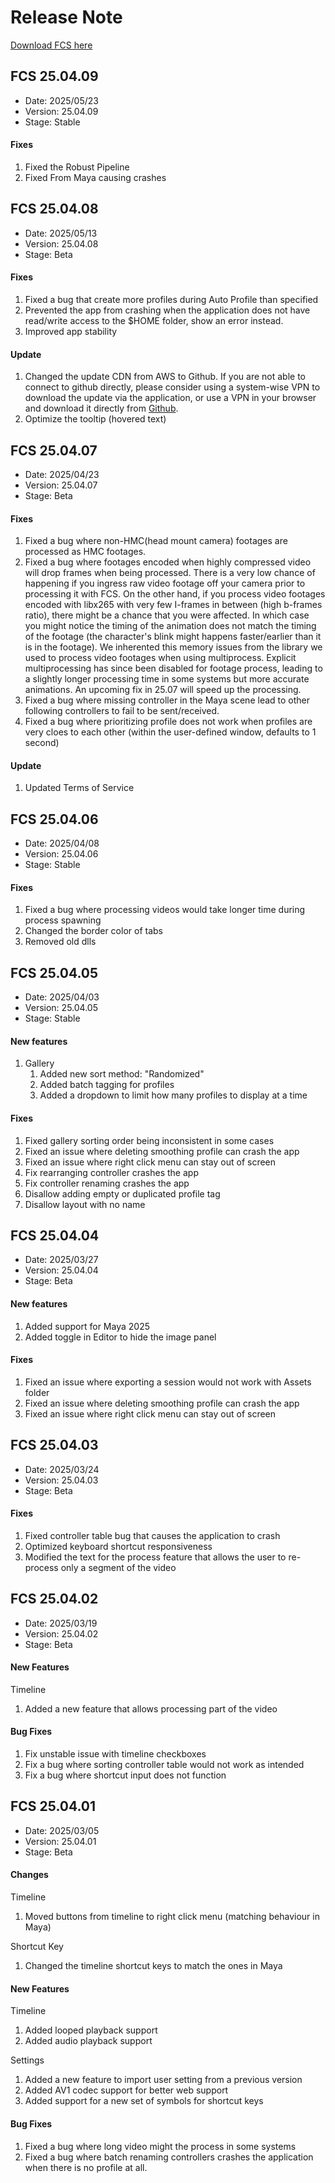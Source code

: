 # Release Note
[Download FCS here](https://github.com/ZukunFCS/fcs-doc/releases)

## FCS 25.04.09
- Date: 2025/05/23
- Version: 25.04.09
- Stage: Stable

#### Fixes
1. Fixed the Robust Pipeline
2. Fixed From Maya causing crashes

## FCS 25.04.08
- Date: 2025/05/13
- Version: 25.04.08
- Stage: Beta

#### Fixes
1. Fixed a bug that create more profiles during Auto Profile than specified  
2. Prevented the app from crashing when the application does not have read/write access to the $HOME folder, show an error instead.  
3. Improved app stability

#### Update
1. Changed the update CDN from AWS to Github. If you are not able to connect to github directly, please consider using a system-wise VPN to download the update via the application, or use a VPN in your browser and download it directly from [Github](https://github.com/ZukunFCS/fcs-doc/releases).  
2. Optimize the tooltip (hovered text)


## FCS 25.04.07
- Date: 2025/04/23
- Version: 25.04.07
- Stage: Beta

#### Fixes
1. Fixed a bug where non-HMC(head mount camera) footages are processed as HMC footages. 
2. Fixed a bug where footages encoded when highly compressed video will drop frames when being processed. There is a very low chance of happening if you ingress raw video footage off your camera prior to processing it with FCS. On the other hand, if you process video footages encoded with libx265 with very few I-frames in between (high b-frames ratio), there might be a chance that you were affected. In which case you might notice the timing of the animation does not match the timing of the footage (the character's blink might happens faster/earlier than it is in the footage). We inherented this memory issues from the library we used to process video footages when using multiprocess. Explicit multiprocessing has since been disabled for footage process, leading to a slightly longer processing time in some systems but more accurate animations. An upcoming fix in 25.07 will speed up the processing. 
3. Fixed a bug where missing controller in the Maya scene lead to other following controllers to fail to be sent/received.
4. Fixed a bug where prioritizing profile does not work when profiles are very cloes to each other (within the user-defined window, defaults to 1 second)

#### Update
1. Updated Terms of Service 

## FCS 25.04.06
- Date: 2025/04/08
- Version: 25.04.06
- Stage: Stable

#### Fixes
1. Fixed a bug where processing videos would take longer time during process spawning
2. Changed the border color of tabs
3. Removed old dlls

## FCS 25.04.05
- Date: 2025/04/03
- Version: 25.04.05
- Stage: Stable

#### New features
1. Gallery 
   1. Added new sort method: "Randomized"
   2. Added batch tagging for profiles
   3. Added a dropdown to limit how many profiles to display at a time

#### Fixes
1. Fixed gallery sorting order being inconsistent in some cases
2. Fixed an issue where deleting smoothing profile can crash the app
3. Fixed an issue where right click menu can stay out of screen
4. Fix rearranging controller crashes the app
5. Fix controller renaming crashes the app
6. Disallow adding empty or duplicated profile tag
7. Disallow layout with no name

## FCS 25.04.04
- Date: 2025/03/27
- Version: 25.04.04
- Stage: Beta

#### New features
1. Added support for Maya 2025
2. Added toggle in Editor to hide the image panel

#### Fixes
1. Fixed an issue where exporting a session would not work with Assets folder
2. Fixed an issue where deleting smoothing profile can crash the app
3. Fixed an issue where right click menu can stay out of screen

## FCS 25.04.03
- Date: 2025/03/24
- Version: 25.04.03
- Stage: Beta

#### Fixes
1. Fixed controller table bug that causes the application to crash
2. Optimized keyboard shortcut responsiveness
3. Modified the text for the process feature that allows the user to re-process only a segment of the video

## FCS 25.04.02
- Date: 2025/03/19
- Version: 25.04.02
- Stage: Beta

#### New Features
Timeline 
1. Added a new feature that allows processing part of the video

#### Bug Fixes
1. Fix unstable issue with timeline checkboxes
2. Fix a bug where sorting controller table would not work as intended
3. Fix a bug where shortcut input does not function

## FCS 25.04.01
- Date: 2025/03/05
- Version: 25.04.01
- Stage: Beta

#### Changes
Timeline
1. Moved buttons from timeline to right click menu (matching behaviour in Maya)

Shortcut Key
1. Changed the timeline shortcut keys to match the ones in Maya

#### New Features
Timeline 
1. Added looped playback support
2. Added audio playback support

Settings
1. Added a new feature to import user setting from a previous version
2. Added AV1 codec support for better web support
3. Added support for a new set of symbols for shortcut keys

#### Bug Fixes
1. Fixed a bug where long video might the process in some systems
2. Fixed a bug where batch renaming controllers crashes the application when there is no profile at all.

